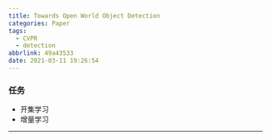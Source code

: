 ```yaml
---
title: Towards Open World Object Detection
categories: Paper
tags:
  - CVPR
  - detection
abbrlink: 49a43533
date: 2021-03-11 19:26:54
---
```

<p></p>
<!-- more -->

### 任务
- 开集学习
- 增量学习


>

---


